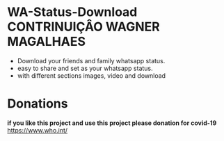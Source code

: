 # WA-Status-Download CONTRINUIÇÂO WAGNER MAGALHAES
<ul>
<li>Download your friends and family whatsapp status.</li>
<li>easy to share and set as your whatsapp status.</li>
<li>with different sections images, video and download</li>
</ul>

# Donations
<b>if you like this project and use this project please donation for covid-19</b> <a href="https://www.who.int/" target="_blank" rel="noopener noreferrer">https://www.who.int/</a>
